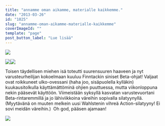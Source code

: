 ```yaml
---
title: "annamme oman aikamme, materialle kaikkemme."
date: "2013-03-26"
id: "1025"
slug: "annamme-oman-aikamme-materialle-kaikkemme"
coverImageId: ""
template: "page"
post_button_label: "Lue lisää"
---
```


[![](/images/IMG_0394.JPG)](http://2.bp.blogspot.com/-SwEX-qFnPW0/UVHlTktFo8I/AAAAAAAAFhc/buSSnqqyH64/s1600/IMG_0394.JPG)

  

[![](/images/IMG_0391.JPG)](http://3.bp.blogspot.com/-0wsdWu2iRAk/UVHlT2Bj3EI/AAAAAAAAFho/AKSUecO9Ido/s1600/IMG_0391.JPG)[![](/images/IMG_0387.JPG)](http://4.bp.blogspot.com/-JRk1GLlvUaU/UVHlTBopY9I/AAAAAAAAFhY/aTu-baMz_ro/s1600/IMG_0387.JPG)

  
Toisen täydellisen miehen isä toteutti suurensuuren haaveen ja nyt varusteurheilijan kokoelmaan kuuluu Finntackin siniset Beta-ohjat! Valjaat ovat roikkuneet ulko-ovessani (haha joo, sisäpuolella kylläkin) kuukausitolkulla käyttämättöminä ohjien puuttuessa, mutta viikonloppuna nekin pääsevät käyttöön. Viimeistään syksyllä kasvatan varustevuortani Beta-rintaremmillä ja jo lähiviikkoina väreihin sopivalla silatyynyllä. (Myytävänä on muuten melkein uusi Wahlstenin vihreä Action-silatyyny! Ei sovi meidän väreihin.)  Oh god, pääsen ajamaan!  
  

  

[![](/images/ak.png)](http://3.bp.blogspot.com/-FIdLZGgAOv8/UVHqJpms6VI/AAAAAAAAFhw/N4BBGmvMnC4/s1600/ak.png)
